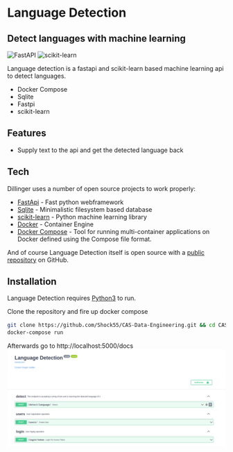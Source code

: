 # Language Detection
## Detect languages with machine learning

![FastAPI](https://img.shields.io/badge/FastAPI-005571?style=for-the-badge&logo=fastapi)
![scikit-learn](https://img.shields.io/badge/scikit--learn-%23F7931E.svg?style=for-the-badge&logo=scikit-learn&logoColor=white)

Language detection is a fastapi and scikit-learn based machine learning api
to detect languages.

- Docker Compose
- Sqlite
- Fastpi
- scikit-learn

## Features
- Supply text to the api and get the detected language back

## Tech

Dillinger uses a number of open source projects to work properly:

- [FastApi](https://fastapi.tiangolo.com/) - Fast python webframework
- [Sqlite](https://www.sqlite.org/index.html) - Minimalistic filesystem based database
- [scikit-learn](https://scikit-learn.org/stable/) - Python machine learning library
- [Docker](https://www.docker.com/) - Container Engine
- [Docker Compose](https://github.com/docker/compose) - Tool for running multi-container applications on Docker defined using the Compose file format.

And of course Language Detection itself is open source with a [public repository](https://github.com/Shock55/CAS-Data-Engineering)
 on GitHub.

## Installation

Language Detection requires [Python3](https://www.python.org/download/releases/3.0/) to run.

Clone the repository and fire up docker compose

```sh
git clone https://github.com/Shock55/CAS-Data-Engineering.git && cd CAS-Data-Engineering
docker-compose run
```

Afterwards go to http://localhost:5000/docs
![Alt text](.github/docs_pictures/docs_page.png "Optional Title")
